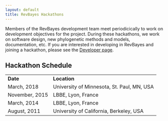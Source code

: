```yaml
---
layout: default
title: RevBayes Hackathons
---
```



Members of the RevBayes development team meet periodicically to work on development objectives for the project. During these hackathons, we work on software design, new phylogenetic methods and models, documentation, etc. 
If you are interested in developing in RevBayes and joining a hackathon, please see the <a href="{{ site.baseurl }}/developer">Developer page</a>.


## Hackathon Schedule

<table class="table table-striped">
<tr>
<td><b>Date</b></td>
<td><b>Location</b></td>
</tr>
<tr>
<td>March, 2018</td>
<td>University of Minnesota, St. Paul, MN, USA</td>
</tr>
<tr>
<td>November, 2015</td>
<td>LBBE, Lyon, France</td>
</tr>
<tr>
<td>March, 2014</td>
<td>LBBE, Lyon, France</td>
</tr>
<tr>
<td>August, 2011</td>
<td>University of California, Berkeley, USA</td>
</tr>
</table>


